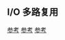 ## I/O 多路复用

[参考](https://segmentfault.com/a/1190000003063859#articleHeader17)
[参考](https://blog.csdn.net/shenya1314/article/details/73691088)
[参考](https://blog.csdn.net/apacat/article/details/51375950)